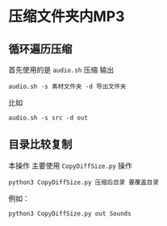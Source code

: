 # 压缩文件夹内MP3

## 循环遍历压缩

首先使用的是 `audio.sh` 压缩 输出 

```shell
audio.sh -s 素材文件夹 -d 导出文件夹
```

比如 

```shell
audio.sh -s src -d out
```

## 目录比较复制

本操作 主要使用 `CopyDiffSize.py` 操作

```shell
python3 CopyDiffSize.py 压缩后目录 要覆盖目录
```

例如：

```shell
python3 CopyDiffSize.py out Sounds
```

